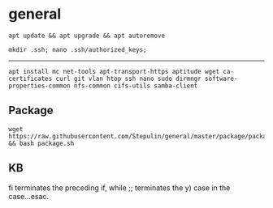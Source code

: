 # general

`apt update && apt upgrade && apt autoremove`

`mkdir .ssh; nano .ssh/authorized_keys;`


---

```
apt install mc net-tools apt-transport-https aptitude wget ca-certificates curl git vlan htop ssh nano sudo dirmngr software-properties-common nfs-common cifs-utils samba-client
```


## Package

```
wget https://raw.githubusercontent.com/Stepulin/general/master/package/package.sh && bash package.sh
```

## KB

fi terminates the preceding if, while ;; terminates the y) case in the case...esac.

